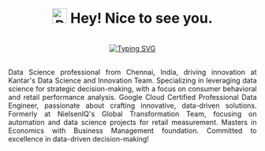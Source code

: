 <html lang="en-US">
   <head>
      <meta charset="utf-8" />
      <meta name="author" content="Shiv Katira" />
      <meta
         name="description"
         content="This is my personal GitHub repository." />
      <meta
         property="og:description"
         content="This is my personal GitHub repository." />
      <meta property="og:title" content="Shiv Katira" />
   </head>
   <body>
      <h1 align="center"> <img src="https://media.tenor.com/eT_e-q0D5xoAAAAi/long-livethe-blob-sunglasses.gif" alt="Party Parrot India" width=30 height=30/> Hey! Nice to see you. </h1>
      </br>
      <div align="center">
         <a href="mailto:shivkatira@gmail.com"><img src="https://readme-typing-svg.demolab.com?font=Fira+Code&pause=1000&vCenter=true&random=true&width=435&lines=%3Cp%3E+Hey+there%2C+I'm+Shiv+Katira.+%3C%2Fp%3E" alt="Typing SVG" /></a>
      </div>
      </br>
      <p align="justify">
         Data Science professional from Chennai, India, driving innovation at Kantar's Data Science and Innovation Team. Specializing in leveraging data science for strategic decision-making, with a focus on consumer behavioral and retail performance analysis. Google Cloud Certified Professional Data Engineer, passionate about crafting innovative, data-driven solutions. Formerly at NielsenIQ's Global Transformation Team, focusing on automation and data science projects for retail measurement. Masters in Economics with Business Management foundation. Committed to excellence in data-driven decision-making!
      </p>
   </body>
</html>

